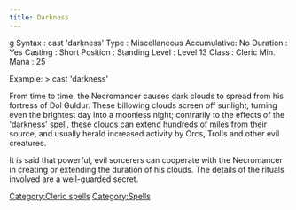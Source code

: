 ```yaml
---
title: Darkness
---
```


<nowiki>g Syntax : cast 'darkness' Type : Miscellaneous Accumulative: No
Duration : Yes Casting : Short Position : Standing Level : Level 13
Class : Cleric Min. Mana : 25

</pre>

Example: \> cast 'darkness'

From time to time, the Necromancer causes dark clouds to spread from his
fortress of Dol Guldur. These billowing clouds screen off sunlight,
turning even the brightest day into a moonless night; contrarily to the
effects of the 'darkness' spell, these clouds can extend hundreds of
miles from their source, and usually herald increased activity by Orcs,
Trolls and other evil creatures.

It is said that powerful, evil sorcerers can cooperate with the
Necromancer in creating or extending the duration of his clouds. The
details of the rituals involved are a well-guarded secret.

[Category:Cleric spells](Category:Cleric_spells "wikilink")
[Category:Spells](Category:Spells "wikilink")